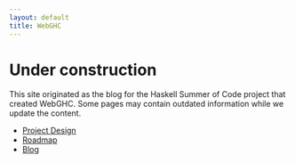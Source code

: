 ```yaml
---
layout: default
title: WebGHC
---
```


# Under construction

This site originated as the blog for the Haskell Summer of Code
project that created WebGHC. Some pages may contain outdated
information while we update the content.

* [Project Design](/design)
* [Roadmap](/roadmap)
* [Blog](/blog)
